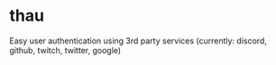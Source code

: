 # thau

Easy user authentication using 3rd party services (currently: discord, github, twitch, twitter, google)
